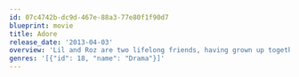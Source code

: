 ```yaml
---
id: 07c4742b-dc9d-467e-88a3-77e80f1f90d7
blueprint: movie
title: Adore
release_date: '2013-04-03'
overview: 'Lil and Roz are two lifelong friends, having grown up together as neighbors in an idyllic beach town. As adults, their sons have developed a friendship as strong as that which binds their mothers. One summer, all four are confronted by simmering emotions that have been mounting between them, and each find unexpected happiness in relationships that cross the bounds of convention.'
genres: '[{"id": 18, "name": "Drama"}]'
---
```

